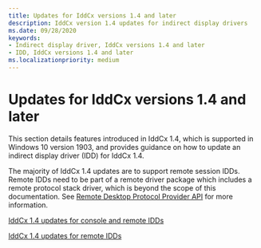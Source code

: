 ```yaml
---
title: Updates for IddCx versions 1.4 and later
description: IddCx version 1.4 updates for indirect display drivers
ms.date: 09/28/2020
keywords:
- Indirect display driver, IddCx versions 1.4 and later
- IDD, IddCx versions 1.4 and later
ms.localizationpriority: medium
---
```


# Updates for IddCx versions 1.4 and later

This section details features introduced in IddCx 1.4, which is supported in Windows 10 version 1903, and provides guidance on how to update an indirect display driver (IDD) for IddCx 1.4.

The majority of IddCx 1.4 updates are to support remote session IDDs. Remote IDDs need to be part of a remote driver package which includes a remote protocol stack driver, which is beyond the scope of this documentation. See [Remote Desktop Protocol Provider API](/windows/win32/termserv/custom-remote-desktop-protocols) for more information.

[IddCx 1.4 updates for console and remote IDDs](iddcx1.4-updates-for-console-and-remote-idds.md)

[IddCx 1.4 updates for remote IDDs](iddcx1.4-updates-for-remote-idds.md)
